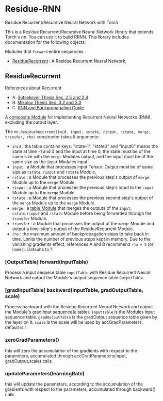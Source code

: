 # Residue-RNN
Residue Recurrent/Recursive Neural Network with Torch

This is a Residue Recurrent/Recursive Neural Network library that extends Torch's nn. 
You can use it to build RRNN.
This library includes documentation for the following objects:

Modules that `forward` entire sequences :

 * [ResidueRecurrent](#rrnn.ResidueRecurrent) : A Residue Recurrent Nueral Network;

<a name='rrnn.ResidueRecurrent'></a>
## ResidueRecurrent ##
References about Recurrent:
 * A. [Sutsekever Thesis Sec. 2.5 and 2.8](http://www.cs.utoronto.ca/~ilya/pubs/ilya_sutskever_phd_thesis.pdf)
 * B. [Mikolov Thesis Sec. 3.2 and 3.3](http://www.fit.vutbr.cz/~imikolov/rnnlm/thesis.pdf)
 * C. [RNN and Backpropagation Guide](http://citeseerx.ist.psu.edu/viewdoc/download?doi=10.1.1.3.9311&rep=rep1&type=pdf)

A [composite Module](https://github.com/torch/nn/blob/master/doc/containers.md#containers) for implementing Recurrent Neural Networks (RNN), excluding the output layer.

The `nn.ResidueRecurrent(inid, input, nstate, rinput, rstate, merge, transfer, rho)` constructor takes 8 arguments:
* `inid` : the table contains keys: "state-1", "state0" and "input0" means the state at time -1 and 0 and the input at time 0, the state must be of the same size with the `merge` Modules output, and the input must be of the same size as the `input` Modules input.
 * `input` : a Module that processes input Tensor. Output must be of same size as `nstate`, `rinput` and `rstate` Module.
 * `nstate` : a Module that processes the previous step's output of `merge` Mudule up to the `merge` Module.
 * `rinput` : a Module that processes the previous step's input to the `input` Mudule up to the `merge` Module.
 * `rstate` : a Module that processes the previous second step's output of the `merge` Mudule up to the `merge` Module.
 * `merge` : a [table Module](https://github.com/torch/nn/blob/master/doc/table.md#table-layers) that merges the outputs of the `input`, `nstate`,`rinput` and `rstate` Module before being forwarded through the `transfer` Module.
 * `transfer` : a Module that processes the output of the `merge` Module and output a time-step's output of the ResidueRecurrent Module.
 * `rho` : the maximum amount of backpropagation steps to take back in time. Limits the number of previous steps kept in memory. Due to the vanishing gradients effect, references A and B recommend `rho = 5` (or lower). Defaults to ?.

### [OutputTable] forward(inputTable) ###
Process a input sequece table `inputTable` with Residue Recurrent Neural Network and output the Module's output sequence table `OutputTable`.

### [gradInputTable] backward(inputTable, gradOutputTable, scale) ###
Process backward with the Residue Recurrent Neural Network and output the Module's gradInput sequence(a table). `inputTable` is the Modules input sequence table. `gradOutputTable` is the gradOutput sequence table given by the layer on it. `scale` is the scale will be used by accGradParameters, default is 1.

### zeroGradParameters() ###
this will zero the accumulation of the gradients with respect to the parameters, accumulated through accGradParameters(input, gradOutput,scale) calls.

### updateParameters(learningRate) ###
this will update the parameters, according to the accumulation of the gradients with respect to the parameters, accumulated through backward() calls.

